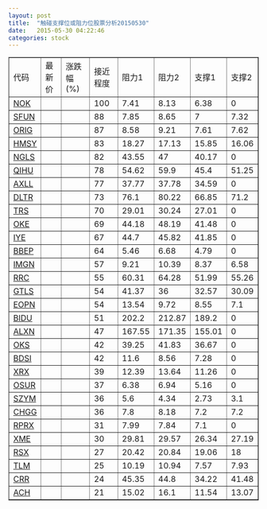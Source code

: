 ```yaml
---
layout: post
title:  "触碰支撑位或阻力位股票分析20150530"
date:   2015-05-30 04:22:46
categories: stock
---
```

<script type="text/javascript">
var stockList = []
stockList.push('gb_nok');
stockList.push('gb_sfun');
stockList.push('gb_orig');
stockList.push('gb_hmsy');
stockList.push('gb_ngls');
stockList.push('gb_qihu');
stockList.push('gb_axll');
stockList.push('gb_dltr');
stockList.push('gb_trs');
stockList.push('gb_oke');
stockList.push('gb_iye');
stockList.push('gb_bbep');
stockList.push('gb_imgn');
stockList.push('gb_rrc');
stockList.push('gb_gtls');
stockList.push('gb_eopn');
stockList.push('gb_bidu');
stockList.push('gb_alxn');
stockList.push('gb_oks');
stockList.push('gb_bdsi');
stockList.push('gb_xrx');
stockList.push('gb_osur');
stockList.push('gb_szym');
stockList.push('gb_chgg');
stockList.push('gb_rprx');
stockList.push('gb_xme');
stockList.push('gb_rsx');
stockList.push('gb_tlm');
stockList.push('gb_crr');
stockList.push('gb_ach');
</script>
<table border="1">
 <tr>
 <td>代码</td>
 <td>最新价</td>
 <td>涨跌幅(%)</td>
 <td>接近程度</td>
 <td>阻力1</td>
 <td>阻力2</td>
 <td>支撑1</td>
 <td>支撑2</td>
</tr>
  <tr id="nok" class="red">
  <td><a href="http://stock.finance.sina.com.cn/usstock/quotes/NOK.html" target="_blank">NOK</a></td><td></td><td></td><td>100</td><td>7.41</td><td>8.13</td><td>6.38</td><td>0</td></tr>
  <tr id="sfun" class="red">
  <td><a href="http://stock.finance.sina.com.cn/usstock/quotes/SFUN.html" target="_blank">SFUN</a></td><td></td><td></td><td>88</td><td>7.85</td><td>8.65</td><td>7</td><td>7.32</td></tr>
  <tr id="orig" class="green">
  <td><a href="http://stock.finance.sina.com.cn/usstock/quotes/ORIG.html" target="_blank">ORIG</a></td><td></td><td></td><td>87</td><td>8.58</td><td>9.21</td><td>7.61</td><td>7.62</td></tr>
  <tr id="hmsy" class="red">
  <td><a href="http://stock.finance.sina.com.cn/usstock/quotes/HMSY.html" target="_blank">HMSY</a></td><td></td><td></td><td>83</td><td>18.27</td><td>17.13</td><td>15.85</td><td>16.06</td></tr>
  <tr id="ngls" class="red">
  <td><a href="http://stock.finance.sina.com.cn/usstock/quotes/NGLS.html" target="_blank">NGLS</a></td><td></td><td></td><td>82</td><td>43.55</td><td>47</td><td>40.17</td><td>0</td></tr>
  <tr id="qihu" class="red">
  <td><a href="http://stock.finance.sina.com.cn/usstock/quotes/QIHU.html" target="_blank">QIHU</a></td><td></td><td></td><td>78</td><td>54.62</td><td>59.9</td><td>45.4</td><td>51.25</td></tr>
  <tr id="axll" class="red">
  <td><a href="http://stock.finance.sina.com.cn/usstock/quotes/AXLL.html" target="_blank">AXLL</a></td><td></td><td></td><td>77</td><td>37.77</td><td>37.78</td><td>34.59</td><td>0</td></tr>
  <tr id="dltr" class="red">
  <td><a href="http://stock.finance.sina.com.cn/usstock/quotes/DLTR.html" target="_blank">DLTR</a></td><td></td><td></td><td>73</td><td>76.1</td><td>80.22</td><td>66.85</td><td>71.2</td></tr>
  <tr id="trs" class="red">
  <td><a href="http://stock.finance.sina.com.cn/usstock/quotes/TRS.html" target="_blank">TRS</a></td><td></td><td></td><td>70</td><td>29.01</td><td>30.24</td><td>27.01</td><td>0</td></tr>
  <tr id="oke" class="green">
  <td><a href="http://stock.finance.sina.com.cn/usstock/quotes/OKE.html" target="_blank">OKE</a></td><td></td><td></td><td>69</td><td>44.18</td><td>48.19</td><td>41.48</td><td>0</td></tr>
  <tr id="iye" class="red">
  <td><a href="http://stock.finance.sina.com.cn/usstock/quotes/IYE.html" target="_blank">IYE</a></td><td></td><td></td><td>67</td><td>44.7</td><td>45.82</td><td>41.85</td><td>0</td></tr>
  <tr id="bbep" class="red">
  <td><a href="http://stock.finance.sina.com.cn/usstock/quotes/BBEP.html" target="_blank">BBEP</a></td><td></td><td></td><td>64</td><td>5.46</td><td>6.68</td><td>4.79</td><td>0</td></tr>
  <tr id="imgn" class="red">
  <td><a href="http://stock.finance.sina.com.cn/usstock/quotes/IMGN.html" target="_blank">IMGN</a></td><td></td><td></td><td>57</td><td>9.21</td><td>10.39</td><td>8.37</td><td>6.58</td></tr>
  <tr id="rrc" class="green">
  <td><a href="http://stock.finance.sina.com.cn/usstock/quotes/RRC.html" target="_blank">RRC</a></td><td></td><td></td><td>55</td><td>60.31</td><td>64.28</td><td>51.99</td><td>55.26</td></tr>
  <tr id="gtls" class="green">
  <td><a href="http://stock.finance.sina.com.cn/usstock/quotes/GTLS.html" target="_blank">GTLS</a></td><td></td><td></td><td>54</td><td>41.37</td><td>36</td><td>32.57</td><td>30.09</td></tr>
  <tr id="eopn" class="green">
  <td><a href="http://stock.finance.sina.com.cn/usstock/quotes/EOPN.html" target="_blank">EOPN</a></td><td></td><td></td><td>54</td><td>13.54</td><td>9.72</td><td>8.55</td><td>7.1</td></tr>
  <tr id="bidu" class="red">
  <td><a href="http://stock.finance.sina.com.cn/usstock/quotes/BIDU.html" target="_blank">BIDU</a></td><td></td><td></td><td>51</td><td>202.2</td><td>212.87</td><td>189.2</td><td>0</td></tr>
  <tr id="alxn" class="red">
  <td><a href="http://stock.finance.sina.com.cn/usstock/quotes/ALXN.html" target="_blank">ALXN</a></td><td></td><td></td><td>47</td><td>167.55</td><td>171.35</td><td>155.01</td><td>0</td></tr>
  <tr id="oks" class="red">
  <td><a href="http://stock.finance.sina.com.cn/usstock/quotes/OKS.html" target="_blank">OKS</a></td><td></td><td></td><td>42</td><td>39.25</td><td>41.83</td><td>36.67</td><td>0</td></tr>
  <tr id="bdsi" class="red">
  <td><a href="http://stock.finance.sina.com.cn/usstock/quotes/BDSI.html" target="_blank">BDSI</a></td><td></td><td></td><td>42</td><td>11.6</td><td>8.56</td><td>7.28</td><td>0</td></tr>
  <tr id="xrx" class="green">
  <td><a href="http://stock.finance.sina.com.cn/usstock/quotes/XRX.html" target="_blank">XRX</a></td><td></td><td></td><td>39</td><td>12.39</td><td>13.64</td><td>11.26</td><td>0</td></tr>
  <tr id="osur" class="red">
  <td><a href="http://stock.finance.sina.com.cn/usstock/quotes/OSUR.html" target="_blank">OSUR</a></td><td></td><td></td><td>37</td><td>6.38</td><td>6.94</td><td>5.16</td><td>0</td></tr>
  <tr id="szym" class="green">
  <td><a href="http://stock.finance.sina.com.cn/usstock/quotes/SZYM.html" target="_blank">SZYM</a></td><td></td><td></td><td>36</td><td>5.6</td><td>4.34</td><td>2.73</td><td>3.1</td></tr>
  <tr id="chgg" class="red">
  <td><a href="http://stock.finance.sina.com.cn/usstock/quotes/CHGG.html" target="_blank">CHGG</a></td><td></td><td></td><td>36</td><td>7.8</td><td>8.18</td><td>7.2</td><td>7.2</td></tr>
  <tr id="rprx" class="green">
  <td><a href="http://stock.finance.sina.com.cn/usstock/quotes/RPRX.html" target="_blank">RPRX</a></td><td></td><td></td><td>31</td><td>7.99</td><td>7.84</td><td>7.1</td><td>0</td></tr>
  <tr id="xme" class="green">
  <td><a href="http://stock.finance.sina.com.cn/usstock/quotes/XME.html" target="_blank">XME</a></td><td></td><td></td><td>30</td><td>29.81</td><td>29.57</td><td>26.34</td><td>27.19</td></tr>
  <tr id="rsx" class="green">
  <td><a href="http://stock.finance.sina.com.cn/usstock/quotes/RSX.html" target="_blank">RSX</a></td><td></td><td></td><td>27</td><td>20.42</td><td>20.84</td><td>19.06</td><td>18</td></tr>
  <tr id="tlm" class="green">
  <td><a href="http://stock.finance.sina.com.cn/usstock/quotes/TLM.html" target="_blank">TLM</a></td><td></td><td></td><td>25</td><td>10.19</td><td>10.94</td><td>7.57</td><td>7.93</td></tr>
  <tr id="crr" class="green">
  <td><a href="http://stock.finance.sina.com.cn/usstock/quotes/CRR.html" target="_blank">CRR</a></td><td></td><td></td><td>24</td><td>45.35</td><td>44.8</td><td>34.22</td><td>41.48</td></tr>
  <tr id="ach" class="red">
  <td><a href="http://stock.finance.sina.com.cn/usstock/quotes/ACH.html" target="_blank">ACH</a></td><td></td><td></td><td>21</td><td>15.02</td><td>16.1</td><td>11.54</td><td>13.07</td></tr>
</table>
